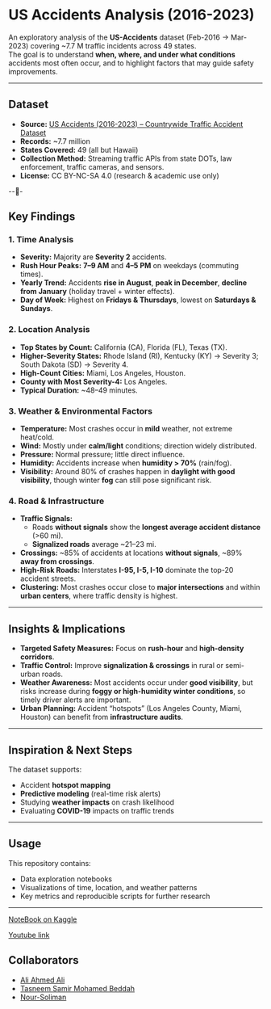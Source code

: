 # US Accidents Analysis (2016-2023)

An exploratory analysis of the **US-Accidents** dataset (Feb-2016 → Mar-2023) covering ~7.7 M traffic incidents across 49 states.  
The goal is to understand **when, where, and under what conditions** accidents most often occur, and to highlight factors that may guide safety improvements.

---

## Dataset

- **Source:** [US Accidents (2016-2023) – Countrywide Traffic Accident Dataset](https://www.kaggle.com/sobhanmoosavi/us-accidents)
- **Records:** ~7.7 million
- **States Covered:** 49 (all but Hawaii)
- **Collection Method:** Streaming traffic APIs from state DOTs, law enforcement, traffic cameras, and sensors.
- **License:** CC BY-NC-SA 4.0 (research & academic use only)

---ِ

## Key Findings

### 1. Time Analysis
- **Severity:** Majority are **Severity 2** accidents.
- **Rush Hour Peaks:** **7–9 AM** and **4–5 PM** on weekdays (commuting times).
- **Yearly Trend:** Accidents **rise in August**, **peak in December**, **decline from January** (holiday travel + winter effects).
- **Day of Week:** Highest on **Fridays & Thursdays**, lowest on **Saturdays & Sundays**.

### 2. Location Analysis
- **Top States by Count:** California (CA), Florida (FL), Texas (TX).
- **Higher-Severity States:** Rhode Island (RI), Kentucky (KY) → Severity 3; South Dakota (SD) → Severity 4.
- **High-Count Cities:** Miami, Los Angeles, Houston.
- **County with Most Severity-4:** Los Angeles.
- **Typical Duration:** ~48–49 minutes.

### 3. Weather & Environmental Factors
- **Temperature:** Most crashes occur in **mild** weather, not extreme heat/cold.
- **Wind:** Mostly under **calm/light** conditions; direction widely distributed.
- **Pressure:** Normal pressure; little direct influence.
- **Humidity:** Accidents increase when **humidity > 70%** (rain/fog).
- **Visibility:** Around 80% of crashes happen in **daylight with good visibility**, though winter **fog** can still pose significant risk.

### 4. Road & Infrastructure
- **Traffic Signals:**  
  - Roads **without signals** show the **longest average accident distance** (>60 mi).  
  - **Signalized roads** average ~21–23 mi.
- **Crossings:** ~85% of accidents at locations **without signals**, ~89% **away from crossings**.
- **High-Risk Roads:** Interstates **I-95, I-5, I-10** dominate the top-20 accident streets.
- **Clustering:** Most crashes occur close to **major intersections** and within **urban centers**, where traffic density is highest.

---

## Insights & Implications

- **Targeted Safety Measures:** Focus on **rush-hour** and **high-density corridors**.
- **Traffic Control:** Improve **signalization & crossings** in rural or semi-urban roads.
- **Weather Awareness:** Most accidents occur under **good visibility**, but risks increase during **foggy or high-humidity winter conditions**, so timely driver alerts are important.
- **Urban Planning:** Accident “hotspots” (Los Angeles County, Miami, Houston) can benefit from **infrastructure audits**.

---

## Inspiration & Next Steps

The dataset supports:
- Accident **hotspot mapping**
- **Predictive modeling** (real-time risk alerts)
- Studying **weather impacts** on crash likelihood
- Evaluating **COVID-19** impacts on traffic trends

---

## Usage

This repository contains:
- Data exploration notebooks
- Visualizations of time, location, and weather patterns
- Key metrics and reproducible scripts for further research


---

[NoteBook on Kaggle](https://www.kaggle.com/code/kirellosyoussefsamy/usaccidents)

[Youtube link](https://youtu.be/vfC9AQtMvs8)

## Collaborators
- [Ali Ahmed Ali](https://github.com/Ali-AhmedAli)
- [Tasneem Samir Mohamed Beddah](https://github.com/username2)
- [Nour-Soliman](https://github.com/Nour-Soliman)
